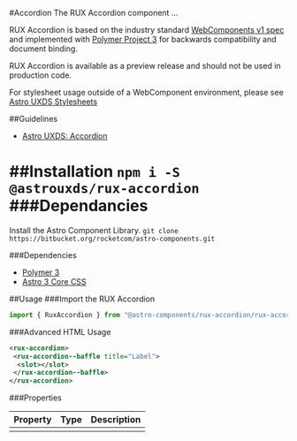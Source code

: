 #Accordion
The RUX Accordion component …

RUX Accordion is based on the industry standard [WebComponents v1 spec](https://html.spec.whatwg.org/multipage/custom-elements.html) and implemented with [Polymer Project 3](https://www.polymer-project.org) for backwards compatibility and document binding.

RUX Accordion is available as a preview release and should not be used in production code.

For stylesheet usage outside of a WebComponent environment, please see [Astro UXDS Stylesheets](https://bitbucket.org/rocketcom/astro-styles)

##Guidelines

* [Astro UXDS: Accordion](https://www.astrouxds.com/ui-components/accordion)

##Installation
`npm i -S @astrouxds/rux-accordion`
###Dependancies
=======
Install the Astro Component Library.
`git clone https://bitbucket.org/rocketcom/astro-components.git`

###Dependencies

* [Polymer 3](https://www.polymer-project.com)
* [Astro 3 Core CSS](https://bitbucket.org/rocketcom/astro-styles/src/master/)

##Usage
###Import the RUX Accordion

```javascript
import { RuxAccordion } from "@astro-components/rux-accordion/rux-accordion.js";
```

###Advanced HTML Usage

```xml
<rux-accordion>
 <rux-accordion--baffle title="Label">
  <slot></slot>
 </rux-accordion--baffle>
</rux-accordion>
```

###Properties

| Property | Type | Description |
| -------- | ---- | ----------- |
|          |      |             |  |
